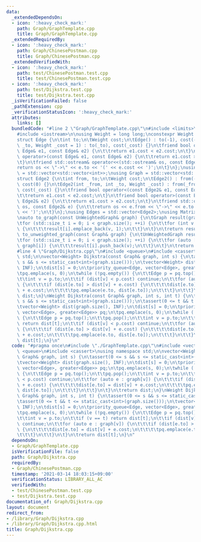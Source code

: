 ```yaml
---
data:
  _extendedDependsOn:
  - icon: ':heavy_check_mark:'
    path: Graph/GraphTemplate.cpp
    title: Graph/GraphTemplate.cpp
  _extendedRequiredBy:
  - icon: ':heavy_check_mark:'
    path: Graph/ChinesePostman.cpp
    title: Graph/ChinesePostman.cpp
  _extendedVerifiedWith:
  - icon: ':heavy_check_mark:'
    path: test/ChinesePostman.test.cpp
    title: test/ChinesePostman.test.cpp
  - icon: ':heavy_check_mark:'
    path: test/Dijkstra.test.cpp
    title: test/Dijkstra.test.cpp
  _isVerificationFailed: false
  _pathExtension: cpp
  _verificationStatusIcon: ':heavy_check_mark:'
  attributes:
    links: []
  bundledCode: "#line 2 \"Graph/GraphTemplate.cpp\"\n#include <limits>\n#include <vector>\n\
    #include <iostream>\n\nusing Weight = long long;\nconstexpr Weight INF = std::numeric_limits<Weight>::max();\n\
    struct Edge {\n\tint to;\n\tWeight cost;\n\tEdge() : to(-1), cost(-1) {}\n\tEdge(int\
    \ _to, Weight _cost = 1) : to(_to), cost(_cost) {}\n\tfriend bool operator<(const\
    \ Edge& e1, const Edge& e2) {\n\t\treturn e1.cost < e2.cost;\n\t}\n\tfriend bool\
    \ operator>(const Edge& e1, const Edge& e2) {\n\t\treturn e1.cost > e2.cost;\n\
    \t}\n\tfriend std::ostream& operator<<(std::ostream& os, const Edge& e) {\n\t\t\
    return os << \"->\" << e.to << '(' << e.cost << ')';\n\t}\n};\nusing UnWeightedGraph\
    \ = std::vector<std::vector<int>>;\nusing Graph = std::vector<std::vector<Edge>>;\n\
    struct Edge2 {\n\tint from, to;\n\tWeight cost;\n\tEdge2() : from(-1), to(-1),\
    \ cost(0) {}\n\tEdge2(int _from, int _to, Weight _cost) : from(_from), to(_to),\
    \ cost(_cost) {}\n\tfriend bool operator<(const Edge2& e1, const Edge2& e2) {\n\
    \t\treturn e1.cost < e2.cost;\n\t}\n\tfriend bool operator>(const Edge2& e1, const\
    \ Edge2& e2) {\n\t\treturn e1.cost > e2.cost;\n\t}\n\tfriend std::ostream& operator<<(std::ostream&\
    \ os, const Edge2& e) {\n\t\treturn os << e.from << \"->\" << e.to << '(' << e.cost\
    \ << ')';\n\t}\n};\nusing Edges = std::vector<Edge2>;\nusing Matrix = std::vector<std::vector<Weight>>;\n\
    \nauto to_graph(const UnWeightedGraph& graph) {\n\tGraph result(graph.size());\n\
    \tfor (std::size_t i = 0; i < graph.size(); ++i) {\n\t\tfor (int v : graph[i])\
    \ {\n\t\t\tresult[i].emplace_back(v, 1);\n\t\t}\n\t}\n\treturn result;\n}\nauto\
    \ to_unweighted_graph(const Graph& graph) {\n\tUnWeightedGraph result(graph.size());\n\
    \tfor (std::size_t i = 0; i < graph.size(); ++i) {\n\t\tfor (auto [v, cost] :\
    \ graph[i]) {\n\t\t\tresult[i].push_back(v);\n\t\t}\n\t}\n\treturn result;\n}\n\
    #line 4 \"Graph/Dijkstra.cpp\"\n#include <queue>\n#include <cassert>\nusing namespace\
    \ std;\n\nvector<Weight> Dijkstra(const Graph& graph, int s) {\n\tassert(0 <=\
    \ s && s <= static_cast<int>(graph.size()));\n\tvector<Weight> dist(graph.size(),\
    \ INF);\n\tdist[s] = 0;\n\tpriority_queue<Edge, vector<Edge>, greater<Edge>> pq;\n\
    \tpq.emplace(s, 0);\n\twhile (!pq.empty()) {\n\t\tEdge p = pq.top();\n\t\tpq.pop();\n\
    \t\tint v = p.to;\n\t\tif (dist[v] < p.cost) continue;\n\t\tfor (auto e : graph[v])\
    \ {\n\t\t\tif (dist[e.to] > dist[v] + e.cost) {\n\t\t\t\tdist[e.to] = dist[v]\
    \ + e.cost;\n\t\t\t\tpq.emplace(e.to, dist[e.to]);\n\t\t\t}\n\t\t}\n\t}\n\treturn\
    \ dist;\n}\nWeight Dijkstra(const Graph& graph, int s, int t) {\n\tassert(0 <=\
    \ s && s <= static_cast<int>(graph.size()));\n\tassert(0 <= t && t <= static_cast<int>(graph.size()));\n\
    \tvector<Weight> dist(graph.size(), INF);\n\tdist[s] = 0;\n\tpriority_queue<Edge,\
    \ vector<Edge>, greater<Edge>> pq;\n\tpq.emplace(s, 0);\n\twhile (!pq.empty())\
    \ {\n\t\tEdge p = pq.top();\n\t\tpq.pop();\n\t\tint v = p.to;\n\t\tif (v == t)\
    \ return dist[t];\n\t\tif (dist[v] < p.cost) continue;\n\t\tfor (auto e : graph[v])\
    \ {\n\t\t\tif (dist[e.to] > dist[v] + e.cost) {\n\t\t\t\tdist[e.to] = dist[v]\
    \ + e.cost;\n\t\t\t\tpq.emplace(e.to, dist[e.to]);\n\t\t\t}\n\t\t}\n\t}\n\treturn\
    \ dist[t];\n}\n"
  code: "#pragma once\n#include \"./GraphTemplate.cpp\"\n#include <vector>\n#include\
    \ <queue>\n#include <cassert>\nusing namespace std;\n\nvector<Weight> Dijkstra(const\
    \ Graph& graph, int s) {\n\tassert(0 <= s && s <= static_cast<int>(graph.size()));\n\
    \tvector<Weight> dist(graph.size(), INF);\n\tdist[s] = 0;\n\tpriority_queue<Edge,\
    \ vector<Edge>, greater<Edge>> pq;\n\tpq.emplace(s, 0);\n\twhile (!pq.empty())\
    \ {\n\t\tEdge p = pq.top();\n\t\tpq.pop();\n\t\tint v = p.to;\n\t\tif (dist[v]\
    \ < p.cost) continue;\n\t\tfor (auto e : graph[v]) {\n\t\t\tif (dist[e.to] > dist[v]\
    \ + e.cost) {\n\t\t\t\tdist[e.to] = dist[v] + e.cost;\n\t\t\t\tpq.emplace(e.to,\
    \ dist[e.to]);\n\t\t\t}\n\t\t}\n\t}\n\treturn dist;\n}\nWeight Dijkstra(const\
    \ Graph& graph, int s, int t) {\n\tassert(0 <= s && s <= static_cast<int>(graph.size()));\n\
    \tassert(0 <= t && t <= static_cast<int>(graph.size()));\n\tvector<Weight> dist(graph.size(),\
    \ INF);\n\tdist[s] = 0;\n\tpriority_queue<Edge, vector<Edge>, greater<Edge>> pq;\n\
    \tpq.emplace(s, 0);\n\twhile (!pq.empty()) {\n\t\tEdge p = pq.top();\n\t\tpq.pop();\n\
    \t\tint v = p.to;\n\t\tif (v == t) return dist[t];\n\t\tif (dist[v] < p.cost)\
    \ continue;\n\t\tfor (auto e : graph[v]) {\n\t\t\tif (dist[e.to] > dist[v] + e.cost)\
    \ {\n\t\t\t\tdist[e.to] = dist[v] + e.cost;\n\t\t\t\tpq.emplace(e.to, dist[e.to]);\n\
    \t\t\t}\n\t\t}\n\t}\n\treturn dist[t];\n}\n"
  dependsOn:
  - Graph/GraphTemplate.cpp
  isVerificationFile: false
  path: Graph/Dijkstra.cpp
  requiredBy:
  - Graph/ChinesePostman.cpp
  timestamp: '2021-03-14 18:03:15+09:00'
  verificationStatus: LIBRARY_ALL_AC
  verifiedWith:
  - test/ChinesePostman.test.cpp
  - test/Dijkstra.test.cpp
documentation_of: Graph/Dijkstra.cpp
layout: document
redirect_from:
- /library/Graph/Dijkstra.cpp
- /library/Graph/Dijkstra.cpp.html
title: Graph/Dijkstra.cpp
---
```

